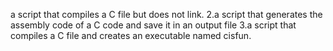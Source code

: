 a script that compiles a C file but does not link.
2.a script that generates the assembly code of a C code and save it in an output file
3.a script that compiles a C file and creates an executable named cisfun.
